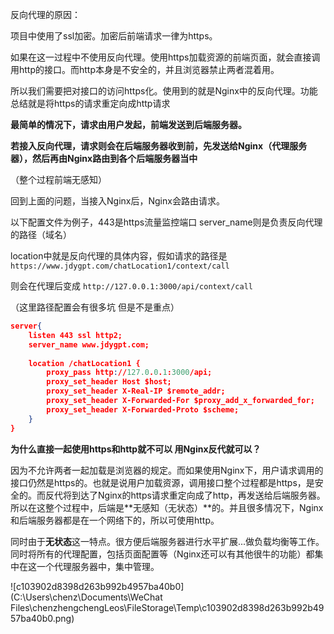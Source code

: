 反向代理的原因：

项目中使用了ssl加密。加密后前端请求一律为https。

如果在这一过程中不使用反向代理。使用https加载资源的前端页面，就会直接调用http的接口。而http本身是不安全的，并且浏览器禁止两者混着用。

所以我们需要把对接口的访问https化。使用到的就是Nginx中的反向代理。功能总结就是将https的请求重定向成http请求



**最简单的情况下，请求由用户发起，前端发送到后端服务器。**

**若接入反向代理，请求则会在后端服务器收到前，先发送给Nginx（代理服务器），然后再由Nginx路由到各个后端服务器当中**

（整个过程前端无感知）

回到上面的问题，当接入Nginx后，Nginx会路由请求。

以下配置文件为例子，443是https流量监控端口          server_name则是负责反向代理的路径（域名）

location中就是反向代理的具体内容，假如请求的路径是`https://www.jdygpt.com/chatLocation1/context/call`

则会在代理后变成  `http://127.0.0.1:3000/api/context/call`

（这里路径配置会有很多坑 但是不是重点）

```json
server{
	listen 443 ssl http2;
	server_name www.jdygpt.com;
	
    location /chatLocation1 {
        proxy_pass http://127.0.0.1:3000/api;
        proxy_set_header Host $host;
        proxy_set_header X-Real-IP $remote_addr;
        proxy_set_header X-Forwarded-For $proxy_add_x_forwarded_for;
        proxy_set_header X-Forwarded-Proto $scheme; 
    }
}
```



**为什么直接一起使用https和http就不可以 用Nginx反代就可以？**

因为不允许两者一起加载是浏览器的规定。而如果使用Nginx下，用户请求调用的接口仍然是https的。也就是说用户加载资源，调用接口整个过程都是https，是安全的。而反代将到达了Nginx的https请求重定向成了http，再发送给后端服务器。所以在这整个过程中，后端是**无感知（无状态）**的。并且很多情况下，Nginx和后端服务器都是在一个网络下的，所以可使用http。

同时由于**无状态**这一特点。很方便后端服务器进行水平扩展...做负载均衡等工作。同时将所有的代理配置，包括页面配置等（Nginx还可以有其他很牛的功能）都集中在这一个代理服务器中，集中管理。





![c103902d8398d263b992b4957ba40b0](C:\Users\chenz\Documents\WeChat Files\chenzhengchengLeos\FileStorage\Temp\c103902d8398d263b992b4957ba40b0.png)